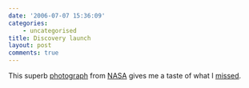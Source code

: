 ```yaml
---
date: '2006-07-07 15:36:09'
categories:
    - uncategorised
title: Discovery launch
layout: post
comments: true
---
```


This superb
[photograph](http://www.nasa.gov/images/content/151717main_image_feature_607_ys_full.jpg)
from
[NASA](http://www.nasa.gov/multimedia/imagegallery/image_feature_607.html)
gives me a taste of what I
[missed](http://www.nbrightside.com/blog/2006/06/28/nearly-man/).
